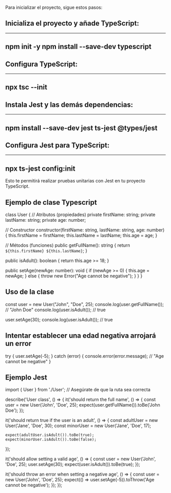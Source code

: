 Para inicializar el proyecto, sigue estos pasos:

## Inicializa el proyecto y añade TypeScript:

---
npm init -y
npm install --save-dev typescript
---

## Configura TypeScript:

---
npx tsc --init
---

## Instala Jest y las demás dependencias:

---
npm install --save-dev jest ts-jest @types/jest
---

## Configura Jest para TypeScript:

---
npx ts-jest config:init
---

Esto te permitirá realizar pruebas unitarias con Jest en tu proyecto TypeScript.


## Ejemplo de clase Typescript

class User {
  // Atributos (propiedades)
  private firstName: string;
  private lastName: string;
  private age: number;

  // Constructor
  constructor(firstName: string, lastName: string, age: number) {
    this.firstName = firstName;
    this.lastName = lastName;
    this.age = age;
  }

  // Métodos (funciones)
  public getFullName(): string {
    return `${this.firstName} ${this.lastName}`;
  }

  public isAdult(): boolean {
    return this.age >= 18;
  }

  public setAge(newAge: number): void {
    if (newAge >= 0) {
      this.age = newAge;
    } else {
      throw new Error("Age cannot be negative");
    }
  }
}

## Uso de la clase
const user = new User("John", "Doe", 25);
console.log(user.getFullName()); // "John Doe"
console.log(user.isAdult());     // true

user.setAge(30);
console.log(user.isAdult());     // true

## Intentar establecer una edad negativa arrojará un error
try {
  user.setAge(-5);
} catch (error) {
  console.error(error.message); // "Age cannot be negative"
}


## Ejemplo Jest

import { User } from './User'; // Asegúrate de que la ruta sea correcta

describe('User class', () => {
  it('should return the full name', () => {
    const user = new User('John', 'Doe', 25);
    expect(user.getFullName()).toBe('John Doe');
  });

  it('should return true if the user is an adult', () => {
    const adultUser = new User('Jane', 'Doe', 30);
    const minorUser = new User('Jane', 'Doe', 17);

    expect(adultUser.isAdult()).toBe(true);
    expect(minorUser.isAdult()).toBe(false);
  });

  it('should allow setting a valid age', () => {
    const user = new User('John', 'Doe', 25);
    user.setAge(30);
    expect(user.isAdult()).toBe(true);
  });

  it('should throw an error when setting a negative age', () => {
    const user = new User('John', 'Doe', 25);
    expect(() => user.setAge(-5)).toThrow('Age cannot be negative');
  });
});
